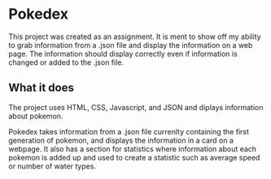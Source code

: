 # Pokedex
This project was created as an assignment. It is ment to show off my ability to grab information from a .json file and display the information on a web page. The information should display correctly even if information is changed or added to the .json file.

## What it does
The project uses HTML, CSS, Javascript, and JSON and diplays information about pokemon.
 
Pokedex takes information from a .json file currenlty containing the first generation of pokemon, and displays the information in a card on a webpage. 
It also has a section for statistics where information about each pokemon is added up and used to create a statistic such as average speed or number of water types. 
